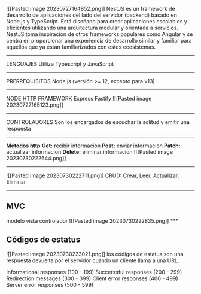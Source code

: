 ![[Pasted image 20230727164852.png]]
NestJS es un framework de desarrollo de aplicaciones del lado del servidor (backend) basado en Node.js y TypeScript. Está diseñado para crear aplicaciones escalables y eficientes utilizando una arquitectura modular y orientada a servicios. NestJS toma inspiración de otros frameworks populares como Angular y se centra en proporcionar una experiencia de desarrollo similar y familiar para aquellos que ya están familiarizados con estos ecosistemas.
***
LENGUAJES
Utiliza Typescript y JavaScript
***
PRERREQUISITOS
Node.js (versión >= 12, excepto para v13)
***
NODE HTTP FRAMEWORK
Express           Fastify
![[Pasted image 20230727165123.png]]
***
CONTROLADORES
Son los encargados de escuchar la solitud y emitir una respuesta
***
**Métodos http**
**Get:** recibir informacion
**Post:** enviar informacion
**Patch:** actualizar informacion
**Delete:** eliminar informacion
![[Pasted image 20230730222644.png]]
***
![[Pasted image 20230730222711.png]]
CRUD: Crear, Leer, Actualizar, Eliminar
***
<h2>MVC</h2>
modelo vista controlador
![[Pasted image 20230730222835.png]]
***
<h2>Códigos de estatus</h2>
![[Pasted image 20230730223021.png]]
los códigos de estatus son una respuesta devuelta por el servidor cuando un cliente llama a una URL.

Informational responses (100 - 199)
Succerssful responses (200 - 299)
Redirection messages (300 - 399)
Client error responses (400 - 499)
Server error responses (500 - 599) 